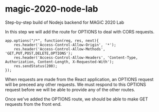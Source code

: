 # magic-2020-node-lab
Step-by-step build of Nodejs backend for MAGiC 2020 Lab

In this step we will add the route for OPTIONS to deal with CORS requests.  
```
app.options("/*", function(req, res, next){
    res.header('Access-Control-Allow-Origin', '*');
    res.header('Access-Control-Allow-Methods', 'GET,PUT,POST,DELETE,OPTIONS');
    res.header('Access-Control-Allow-Headers', 'Content-Type, Authorization, Content-Length, X-Requested-With');
    res.sendStatus(200);
});
```

When requests are made from the React application, an OPTIONS request will be preceed any other requests.  We must respond to this OPTIONS request before we will be able to provide any of the other routes.  

Once we've added the OPTIONS route, we should be able to make GET requests from the front end.
